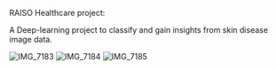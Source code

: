 RAISO Healthcare project:

A Deep-learning project to classify and gain insights from skin disease image data.

![IMG_7183](https://github.com/Sidd0803/RAISOhealthcare/assets/139550336/890da57e-be1f-48cc-b395-a999adf162df)
![IMG_7184](https://github.com/Sidd0803/RAISOhealthcare/assets/139550336/418545f7-3358-4310-a4e9-f7df49096f4f)
![IMG_7185](https://github.com/Sidd0803/RAISOhealthcare/assets/139550336/924ac79f-8e94-4c00-b48f-72ff6351bf6d)

